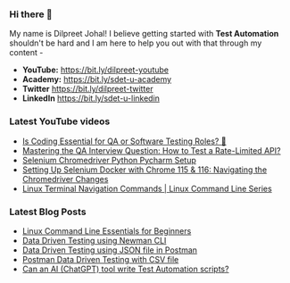 ### Hi there 👋

My name is Dilpreet Johal! I believe getting started with **Test Automation** shouldn't be hard and I am here to help you out with that through my content -

- **YouTube:** https://bit.ly/dilpreet-youtube
- **Academy:** https://bit.ly/sdet-u-academy
- **Twitter** https://bit.ly/dilpreet-twitter
- **LinkedIn** https://bit.ly/sdet-u-linkedin

### Latest YouTube videos

<!-- YOUTUBE-VIDEOS-LIST:START -->
- [Is Coding Essential for  QA or Software Testing Roles? 🤔](https://www.youtube.com/watch?v=AkGdOEs-Vi4)
- [Mastering the QA Interview Question: How to Test a Rate-Limited API?](https://www.youtube.com/watch?v=XYaAhC6zgqE)
- [Selenium Chromedriver Python Pycharm Setup](https://www.youtube.com/watch?v=jQW2fjgUJrY)
- [Setting Up Selenium Docker with Chrome 115 &amp; 116: Navigating the Chromedriver Changes](https://www.youtube.com/watch?v=peHHavCgHKg)
- [Linux Terminal Navigation Commands | Linux Command Line Series](https://www.youtube.com/watch?v=pedHJfZilw0)
<!-- YOUTUBE-VIDEOS-LIST:END -->


### Latest Blog Posts
<!-- BLOG-POST-LIST:START -->
- [Linux Command Line Essentials for Beginners](https://automationbro.com/blog/linux-command-line/?utm_source=rss&utm_medium=rss&utm_campaign=linux-command-line)
- [Data Driven Testing using Newman CLI](https://automationbro.com/blog/newman-data-driven-testing/?utm_source=rss&utm_medium=rss&utm_campaign=newman-data-driven-testing)
- [Data Driven Testing using JSON file in Postman](https://automationbro.com/blog/data-driven-testing-using-json-file-in-postman/?utm_source=rss&utm_medium=rss&utm_campaign=data-driven-testing-using-json-file-in-postman)
- [Postman Data Driven Testing with CSV file](https://automationbro.com/blog/postman-csv-data-driven-testing/?utm_source=rss&utm_medium=rss&utm_campaign=postman-csv-data-driven-testing)
- [Can an AI &lpar;ChatGPT&rpar; tool write Test Automation scripts?](https://automationbro.com/blog/chatgpt-test-automation/?utm_source=rss&utm_medium=rss&utm_campaign=chatgpt-test-automation)
<!-- BLOG-POST-LIST:END -->
